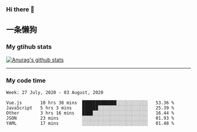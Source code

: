 ### Hi there 👋

## 一条懒狗
<!--
**kiss-me-quickly/kiss-me-quickly** is a ✨ _special_ ✨ repository because its `README.md` (this file) appears on your GitHub profile.

Here are some ideas to get you started:

- 🔭 I’m currently working on ...
- 🌱 I’m currently learning ...
- 👯 I’m looking to collaborate on ...
- 🤔 I’m looking for help with ...
- 💬 Ask me about ...
- 📫 How to reach me: ...
- 😄 Pronouns: ...
- ⚡ Fun fact: ...
-->


### My gtihub stats

[![Anurag's github stats](https://github-readme-stats.vercel.app/api?username=kiss-me-quickly)](https://github.com/anuraghazra/github-readme-stats)

***

### My code time

<!--START_SECTION:waka-->
```text
Week: 27 July, 2020 - 03 August, 2020

Vue.js       10 hrs 38 mins  █████████████░░░░░░░░░░░░   53.36 % 
JavaScript   5 hrs 3 mins    ██████░░░░░░░░░░░░░░░░░░░   25.39 % 
Other        3 hrs 16 mins   ████░░░░░░░░░░░░░░░░░░░░░   16.44 % 
JSON         23 mins         ░░░░░░░░░░░░░░░░░░░░░░░░░   01.93 % 
YAML         17 mins         ░░░░░░░░░░░░░░░░░░░░░░░░░   01.48 %
```
<!--END_SECTION:waka-->
